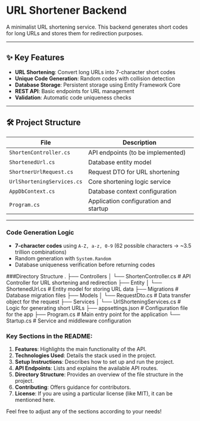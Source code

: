 # URL Shortener Backend

A minimalist URL shortening service. This backend generates short codes for long URLs and stores them for redirection purposes.

---

## ✨ Key Features

- **URL Shortening**: Convert long URLs into 7-character short codes
- **Unique Code Generation**: Random codes with collision detection
- **Database Storage**: Persistent storage using Entity Framework Core
- **REST API**: Basic endpoints for URL management
- **Validation**: Automatic code uniqueness checks

---

## 🛠️ Project Structure

| File                      | Description                                  |
|---------------------------|----------------------------------------------|
| `ShortenController.cs`    | API endpoints (to be implemented)            |
| `ShortenedUrl.cs`         | Database entity model                        |
| `ShortnerUrlRequest.cs`   | Request DTO for URL shortening               |
| `UrlShorteningServices.cs`| Core shortening logic service                |
| `AppDbContext.cs`         | Database context configuration               |
| `Program.cs`              | Application configuration and startup        |

---


### Code Generation Logic
- **7-character codes** using `A-Z, a-z, 0-9` (62 possible characters → ~3.5 trillion combinations)
- Random generation with `System.Random`
- Database uniqueness verification before returning codes

###Directory Structure
.
├── Controllers
│   └── ShortenController.cs       # API Controller for URL shortening and redirection
├── Entity
│   └── ShortenedUrl.cs            # Entity model for storing URL data
├── Migrations                     # Database migration files
├── Models
│   └── RequestDto.cs              # Data transfer object for the request
├── Services
│   └── UrlShorteningServices.cs   # Logic for generating short URLs
├── appsettings.json               # Configuration file for the app
├── Program.cs                     # Main entry point for the application
└── Startup.cs                     # Service and middleware configuration


### Key Sections in the README:

1. **Features**: Highlights the main functionality of the API.
2. **Technologies Used**: Details the stack used in the project.
3. **Setup Instructions**: Describes how to set up and run the project.
4. **API Endpoints**: Lists and explains the available API routes.
5. **Directory Structure**: Provides an overview of the file structure in the project.
6. **Contributing**: Offers guidance for contributors.
7. **License**: If you are using a particular license (like MIT), it can be mentioned here.

Feel free to adjust any of the sections according to your needs!



